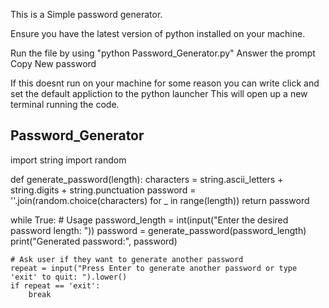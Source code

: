 This is a Simple password generator.

Ensure you have the latest version of python installed on your machine.

Run the file by using "python Password_Generator.py"
Answer the prompt
Copy New password

If this doesnt run on your machine for some reason
you can write click and set the default appliction to the python launcher
This will open up a new terminal running the code.

## Password_Generator ##
import string
import random

def generate_password(length):
    characters = string.ascii_letters + string.digits + string.punctuation
    password = ''.join(random.choice(characters) for _ in range(length))
    return password

while True:
    # Usage
    password_length = int(input("Enter the desired password length: "))
    password = generate_password(password_length)
    print("Generated password:", password)

    # Ask user if they want to generate another password
    repeat = input("Press Enter to generate another password or type 'exit' to quit: ").lower()
    if repeat == 'exit':
        break
        
